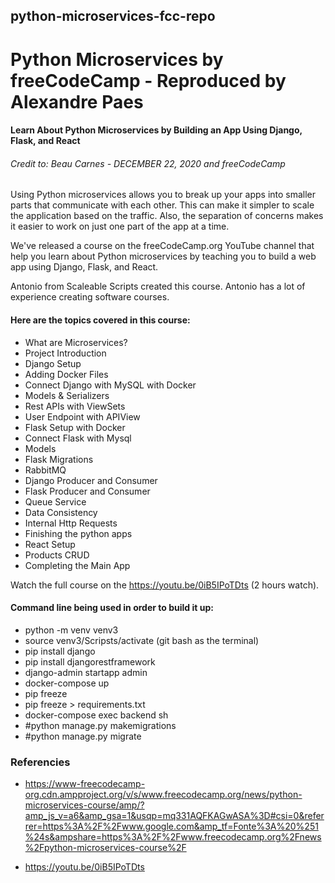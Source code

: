 ## python-microservices-fcc-repo

# Python Microservices by freeCodeCamp - Reproduced by Alexandre Paes

#### Learn About Python Microservices by Building an App Using Django, Flask, and React

###### Credit to:  Beau Carnes - DECEMBER 22, 2020 and freeCodeCamp

Using Python microservices allows you to break up your apps into smaller parts that communicate with each other. This can make it simpler to scale the application based on the traffic. Also, the separation of concerns makes it easier to work on just one part of the app at a time.

We've released a course on the freeCodeCamp.org YouTube channel that help you learn about Python microservices by teaching you to build a web app using Django, Flask, and React.

Antonio from Scaleable Scripts created this course. Antonio has a lot of experience creating software courses.

#### Here are the topics covered in this course:

- What are Microservices?
- Project Introduction
- Django Setup
- Adding Docker Files
- Connect Django with MySQL with Docker
- Models & Serializers
- Rest APIs with ViewSets
- User Endpoint with APIView
- Flask Setup with Docker
- Connect Flask with Mysql
- Models
- Flask Migrations
- RabbitMQ
- Django Producer and Consumer
- Flask Producer and Consumer
- Queue Service
- Data Consistency
- Internal Http Requests
- Finishing the python apps
- React Setup
- Products CRUD
- Completing the Main App

Watch the full course on the https://youtu.be/0iB5IPoTDts (2 hours watch).

#### Command line being used in order to build it up:

- python -m venv venv3
- source venv3/Scripsts/activate (git bash as the terminal)
- pip install django
- pip install djangorestframework
- django-admin startapp admin
- docker-compose up
- pip freeze
- pip freeze > requirements.txt
- docker-compose exec backend sh
- #python manage.py makemigrations
- #python manage.py migrate


### Referencies

- https://www-freecodecamp-org.cdn.ampproject.org/v/s/www.freecodecamp.org/news/python-microservices-course/amp/?amp_js_v=a6&amp_gsa=1&usqp=mq331AQFKAGwASA%3D#csi=0&referrer=https%3A%2F%2Fwww.google.com&amp_tf=Fonte%3A%20%251%24s&ampshare=https%3A%2F%2Fwww.freecodecamp.org%2Fnews%2Fpython-microservices-course%2F

- https://youtu.be/0iB5IPoTDts

